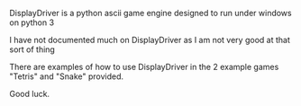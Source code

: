 DisplayDriver is a python ascii game engine designed to run under windows on python 3

I have not documented much on DisplayDriver as I am not very good at that sort of thing

There are examples of how to use DisplayDriver in the 2 example games "Tetris" and "Snake" provided.

Good luck.